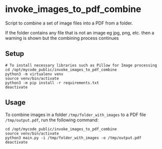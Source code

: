 # invoke_images_to_pdf_combine

Script to combine a set of image files into a PDF from a folder. 

If the folder contains any file that is not an image eg jpg, png, etc. then a warning is shown but the combining process continues

## Setup

```
# To install necessary libraries such as Pillow for Image processing
cd /opt/mycode_public/invoke_images_to_pdf_combine
python3 -m virtualenv venv
source venv/bin/activate
python3 -m pip install -r requirements.txt
deactivate
```

## Usage

To combine images in a folder `/tmp/folder_with_images` to a PDF file `/tmp/output.pdf`, run the following command:
```
cd /opt/mycode_public/invoke_images_to_pdf_combine
source venv/bin/activate
python3 main.py -i /tmp/folder_with_images -o /tmp/output.pdf
deactivate
```
